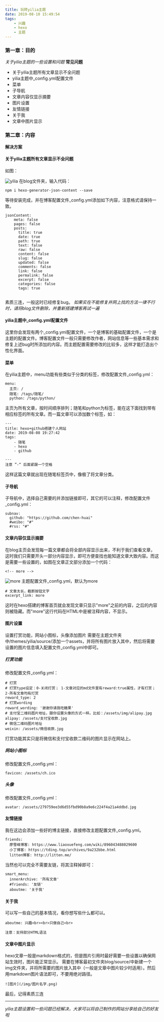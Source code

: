 ```yaml
---
title: 玩转yilia主题
date: 2019-08-10 15:49:54
tags:
	- 兴趣
	- hexo
	- 主题
---
```

### 第一章：目的
*关于yilia主题的一些设置和问题*
**常见问题**
* 关于yilia主题所有文章显示不全问题
* yilia主题中_config.yml配置文件
* 菜单
* 子导航
* 文章内容仅显示摘要
* 图片设置
* 友情链接
* 关于我
* 文章中图片显示

<!-- more -->
### 第二章：内容
**解决方案**
#### 关于yilia主题所有文章显示不全问题
如图：

![yilia](/img/yilia设置.png)
在blog文件夹，输入代码：
```
npm i hexo-generator-json-content --save
```
等待安装完成，并在博客配置文件_config.yml添加如下内容，注意格式请保持一致。
```
jsonContent:
    meta: false
    pages: false
    posts:
      title: true
      date: true
      path: true
      text: false
      raw: false
      content: false
      slug: false
      updated: false
      comments: false
      link: false
      permalink: false
      excerpt: false
      categories: false
      tags: true
      
```
素质三连，一般这时已经修复bug。
*如果实在不能修复并网上找的方法一律不行时，请将blog文件删除，并重新搭建博客再试一遍*
#### yilia主题中_config.yml配置文件
这里你会发现有两个_config.yml配置文件，一个是博客的基础配置文件，一个是主题的配置文件。博客配置文件一般只需要修改作者，网站信息等一些基本需求和修复上述bug时所添加的内容。而主题配置需要修改的比较多，这样才能打造出个性化界面。
#### 菜单
在yilia主题中，menu功能有些类似于分类的标签，修改配置文件_config.yml：
```
menu:
  主页: /
  随笔: /tags/随笔/
  python: /tags/python/
```
主页为所有文章，按时间顺序排列；随笔和python为标签，能在这下面找到带有相应标签的所有文章。而一篇文章可以添加数个标签，如：
```
---
title: hexo+github搭建个人网站
date: 2019-08-08 19:27:42
tags:
    - 随笔
    - hexo
    - github
    
---
注意 ”-“ 后面紧跟一个空格
```
这样这篇文章就出现在随笔标签页中，像极了将文章分类。
#### 子导航
子导航中，选择自己需要的并添加链接即可，其它的可以注释，修改配置文件_config.yml：
```
subnav:
  github: "https://github.com/chen-huai"
  #weibo: "#"
  #rss: "#"
```

#### 文章内容仅显示摘要
在blog主页会发现每一篇文章都会将全部内容显示出来，不利于我们查看文章，这时我们只需要开头一部分内容显示，即可方便查找也能知道文章大致内容。而这是需要一些设置的，如图在文章正文部分添加一个代码：
```
<!-- more -->
```
![more](/img/yilia设置2.png)
主题配置文件_config.yml，默认为more
```
# 文章太长，截断按钮文字
excerpt_link: more
```
这时在hexo搭建的博客首页就会发现文章只显示"more"之前的内容，之后的内容则被隐藏。而"more"这行代码在HTML中是被注释内容，不显示。
#### 图片设置
设置打赏功能，网站小图标，头像添加图片
需要在主题文件夹中/themes/yilia/source/添加一个assets，并将所有图片放入其中，然后将需要设置的图片信息填入配置文件_config.yml中即可。
##### 打赏功能
修改配置文件_config.yml：
```
# 打赏
# 打赏type设定：0-关闭打赏； 1-文章对应的md文件里有reward:true属性，才有打赏； 2-所有文章均有打赏
reward_type: 2
# 打赏wording
reward_wording: '谢谢你请我吃糖果'
# 支付宝二维码图片地址，跟你设置头像的方式一样。比如：/assets/img/alipay.jpg
alipay: /assets/支付宝收款.jpg
# 微信二维码图片地址
weixin: /assets/微信收款.jpg
```
打赏功能其实只是将微信和支付宝收款二维码的图片显示在网站上。
##### 网站小图标
修改配置文件_config.yml：
```
favicon: /assets/ch.ico
```
##### 头像
修改配置文件_config.yml：
```
avatar: /assets/279759ee3d6d55fbd90b8a9e6c224f4a21a4ddbd.jpg
```

#### 友情链接
我在这边会添加一些好的博主链接，直接修改主题配置文件_config.yml。
```
friends:
  廖雪峰博客: https://www.liaoxuefeng.com/wiki/896043488029600
  小丁博客: https://tding.top/archives/9a232bbe.html
  litten博客: http://litten.me/
```
当然也可以完全不需要友链，将其注释掉即可：
```
smart_menu:
  innerArchive: '所有文章'
  #friends: '友链'
  aboutme: '关于我'
```
#### 关于我
可以写一些自己的基本情况，看你想写些什么都可以。
```
aboutme: 兴趣<br><br>只做自己<br>

注意：支持部分HTML语法
```
#### 文章中图片显示
hexo文章一般是markdown格式的，但是图片引用时最好需要一些设置以确保网站生效时，图片能正常显示。
需要在博客最初文件夹blog/source/中新建一个img文件夹，并将所需要的图片放入其中（一般是文章中图片较少时适用）。然后用markdown图片语法即可，不要用绝对路径。
```
![图片](/img/图片名字.png)
```
最后，记得素质三连
***
*yilia主题设置和一些问题已经解决，大家可以将自己制作的网站分享给自己的好友啦*